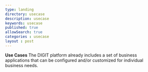 ```yaml
---
type: landing
directory: usecase
description: usecase
keywords: usecase
published: true
allowSearch: true
categories : usecase
layout : post
---
```


<b>Use Cases</b>
The DIGIT platform already includes a set of business applications that can be configured and/or customized for individual business needs.

